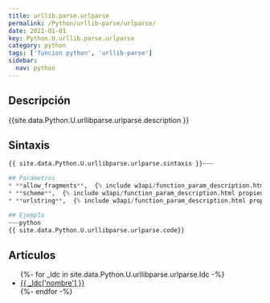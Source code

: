 ```yaml
---
title: urllib.parse.urlparse
permalink: /Python/urllib-parse/urlparse/
date: 2021-01-01
key: Python.U.urllib.parse.urlparse
category: python
tags: ['funcion python', 'urllib-parse']
sidebar: 
  nav: python
---
```


## Descripción
{{site.data.Python.U.urllibparse.urlparse.description }}

## Sintaxis
~~~python
{{ site.data.Python.U.urllibparse.urlparse.sintaxis }}~~~

## Parámetros
* **allow_fragments**,  {% include w3api/function_param_description.html propiedad=site.data.Python.U.urllib.parse.urlparse valor="allow_fragments" %}
* **scheme**,  {% include w3api/function_param_description.html propiedad=site.data.Python.U.urllib.parse.urlparse valor="scheme" %}
* **urlstring**,  {% include w3api/function_param_description.html propiedad=site.data.Python.U.urllib.parse.urlparse valor="urlstring" %}

## Ejemplo
~~~python
{{ site.data.Python.U.urllibparse.urlparse.code}}
~~~

## Artículos
<ul>
{%- for _ldc in site.data.Python.U.urllibparse.urlparse.ldc -%}
   <li>
       <a href="{{_ldc['url'] }}">{{ _ldc['nombre'] }}</a>
   </li>
{%- endfor -%}
</ul>
